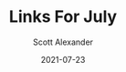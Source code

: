 ---
layout: podcast
title: "Links For July"
author: Scott Alexander
description: https://astralcodexten.substack.com/p/links-for-july
date: 2021-07-23
length: 3097826
duration: 774
guid: links-for-july
---